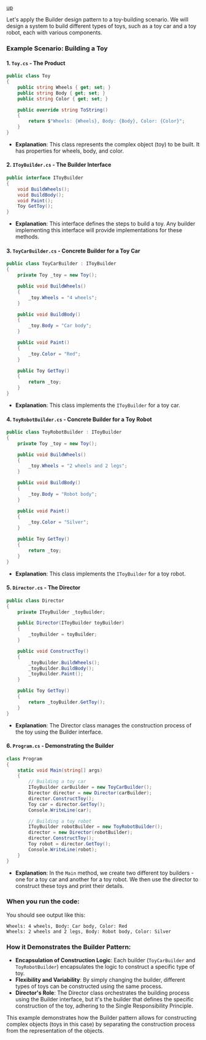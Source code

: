 [up](../README.md)

Let's apply the Builder design pattern to a toy-building scenario. We will design a system to build different types of toys, such as a toy car and a toy robot, each with various components.

### Example Scenario: Building a Toy

#### 1. `Toy.cs` - The Product

```csharp
public class Toy
{
    public string Wheels { get; set; }
    public string Body { get; set; }
    public string Color { get; set; }

    public override string ToString()
    {
        return $"Wheels: {Wheels}, Body: {Body}, Color: {Color}";
    }
}
```

- **Explanation**: This class represents the complex object (toy) to be built. It has properties for wheels, body, and color.

#### 2. `IToyBuilder.cs` - The Builder Interface

```csharp
public interface IToyBuilder
{
    void BuildWheels();
    void BuildBody();
    void Paint();
    Toy GetToy();
}
```

- **Explanation**: This interface defines the steps to build a toy. Any builder implementing this interface will provide implementations for these methods.

#### 3. `ToyCarBuilder.cs` - Concrete Builder for a Toy Car

```csharp
public class ToyCarBuilder : IToyBuilder
{
    private Toy _toy = new Toy();

    public void BuildWheels()
    {
        _toy.Wheels = "4 wheels";
    }

    public void BuildBody()
    {
        _toy.Body = "Car body";
    }

    public void Paint()
    {
        _toy.Color = "Red";
    }

    public Toy GetToy()
    {
        return _toy;
    }
}
```

- **Explanation**: This class implements the `IToyBuilder` for a toy car.

#### 4. `ToyRobotBuilder.cs` - Concrete Builder for a Toy Robot

```csharp
public class ToyRobotBuilder : IToyBuilder
{
    private Toy _toy = new Toy();

    public void BuildWheels()
    {
        _toy.Wheels = "2 wheels and 2 legs";
    }

    public void BuildBody()
    {
        _toy.Body = "Robot body";
    }

    public void Paint()
    {
        _toy.Color = "Silver";
    }

    public Toy GetToy()
    {
        return _toy;
    }
}
```

- **Explanation**: This class implements the `IToyBuilder` for a toy robot.

#### 5. `Director.cs` - The Director

```csharp
public class Director
{
    private IToyBuilder _toyBuilder;

    public Director(IToyBuilder toyBuilder)
    {
        _toyBuilder = toyBuilder;
    }

    public void ConstructToy()
    {
        _toyBuilder.BuildWheels();
        _toyBuilder.BuildBody();
        _toyBuilder.Paint();
    }

    public Toy GetToy()
    {
        return _toyBuilder.GetToy();
    }
}
```

- **Explanation**: The Director class manages the construction process of the toy using the Builder interface.

#### 6. `Program.cs` - Demonstrating the Builder

```csharp
class Program
{
    static void Main(string[] args)
    {
        // Building a toy car
        IToyBuilder carBuilder = new ToyCarBuilder();
        Director director = new Director(carBuilder);
        director.ConstructToy();
        Toy car = director.GetToy();
        Console.WriteLine(car);

        // Building a toy robot
        IToyBuilder robotBuilder = new ToyRobotBuilder();
        director = new Director(robotBuilder);
        director.ConstructToy();
        Toy robot = director.GetToy();
        Console.WriteLine(robot);
    }
}
```

- **Explanation**: In the `Main` method, we create two different toy builders - one for a toy car and another for a toy robot. We then use the director to construct these toys and print their details.

### When you run the code:

You should see output like this:

```
Wheels: 4 wheels, Body: Car body, Color: Red
Wheels: 2 wheels and 2 legs, Body: Robot body, Color: Silver
```

### How it Demonstrates the Builder Pattern:

- **Encapsulation of Construction Logic**: Each builder (`ToyCarBuilder` and `ToyRobotBuilder`) encapsulates the logic to construct a specific type of toy.
- **Flexibility and Variability**: By simply changing the builder, different types of toys can be constructed using the same process.
- **Director's Role**: The Director class orchestrates the building process using the Builder interface, but it's the builder that defines the specific construction of the toy, adhering to the Single Responsibility Principle.

This example demonstrates how the Builder pattern allows for constructing complex objects (toys in this case) by separating the construction process from the representation of the objects.

